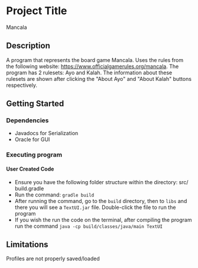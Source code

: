 # Project Title
Mancala

## Description

A program that represents the board game Mancala. Uses the rules from the following website: https://www.officialgamerules.org/mancala. The program has 2 rulesets: Ayo and Kalah. The information about these rulesets are shown after clicking the "About Ayo" and "About Kalah" buttons respectively.


## Getting Started

### Dependencies

* Javadocs for Serialization
* Oracle for GUI


### Executing program
#### User Created Code
- Ensure you have the following folder structure within the directory: src/ build.gradle
- Run the command: ```gradle build```
- After running the command, go to the ```build``` directory, then to ```libs``` and there you will see a ```TextUI.jar``` file. Double-click the file to run the program
- If you wish the run the code on the terminal, after compiling the program run the command ```java -cp build/classes/java/main TextUI```


## Limitations

Profiles are not properly saved/loaded

